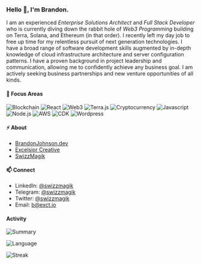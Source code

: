 ### Hello 👋, I'm Brandon.

I am an experienced *Enterprise Solutions Architect* and *Full Stack Developer* who is currently diving down the rabbit hole of *Web3 Programming* building on Terra, Solana, and Ethereum (in that order). I recently left my day job to free up time for my relentless pursuit of next generation technologies. I have a broad range of software development skills augmented by in-depth knowledge of cloud infrastructure architecture and server configuration patterns. I have a proven background in project leadership and communication, allowing me to confidently achieve any business goal. I am actively seeking business partnerships and new venture opportunities of all kinds.

#### 🔭 Focus Areas

![Blockchain](https://badgen.net/badge/Blockchain/|/cyan "Blockchain")
![React](https://badgen.net/badge/React/|/green "React")
![Web3](https://badgen.net/badge/Web3/|/yellow "Web3")
![Terra.js](https://badgen.net/badge/Terra.js/|/orange "Terra.js")
![Cryptocurrency](https://badgen.net/badge/Cryptocurrency/|/red "Cryptocurrency")
![Javascript](https://badgen.net/badge/Javascript/|/yellow "Javascript")
![Node.js](https://badgen.net/badge/Node.JS/|/green "Node.js")
![AWS](https://badgen.net/badge/AWS/|/orange "AWS")
![CDK](https://badgen.net/badge/CDK/|/blue "CDK")
![Wordpress](https://badgen.net/badge/Wordpress/|/grey "Wordpress")

#### ⚡ About
- [BrandonJohnson.dev](https://brandonjohnson.dev)
- [Excelsior Creative](https://exct.io)
- [SwizzMagik](https://www.swizzmagik.com)

#### 📫 Connect
- LinkedIn: [@swizzmagik](https://www.linkedin.com/in/swizzmagik/)
- Telegram: [@swizzmagik](https://t.me/swizzmagik)
- Twitter: [@swizzmagik](https://twitter.com/swizzmagik)
- Email: [b@exct.io](mailto:b@exct.io)

#### Activity

![Summary](https://github-profile-summary-cards.vercel.app/api/cards/profile-details?username=swizzmagik&theme=vue)

![Language](https://github-readme-stats.vercel.app/api/top-langs/?username=swizzmagik)

![Streak](https://github-readme-streak-stats.herokuapp.com/?user=swizzmagik)




 
<!--
**swizzmagik/swizzmagik** is a ✨ _special_ ✨ repository because its `README.md` (this file) appears on your GitHub profile.

Here are some ideas to get you started:

- 🔭 I’m currently working on ...
- 🌱 I’m currently learning ...
- 👯 I’m looking to collaborate on ...
- 🤔 I’m looking for help with ...
- 💬 Ask me about ...
- 📫 How to reach me: ...
- ⚡ Fun fact: ...
-->

